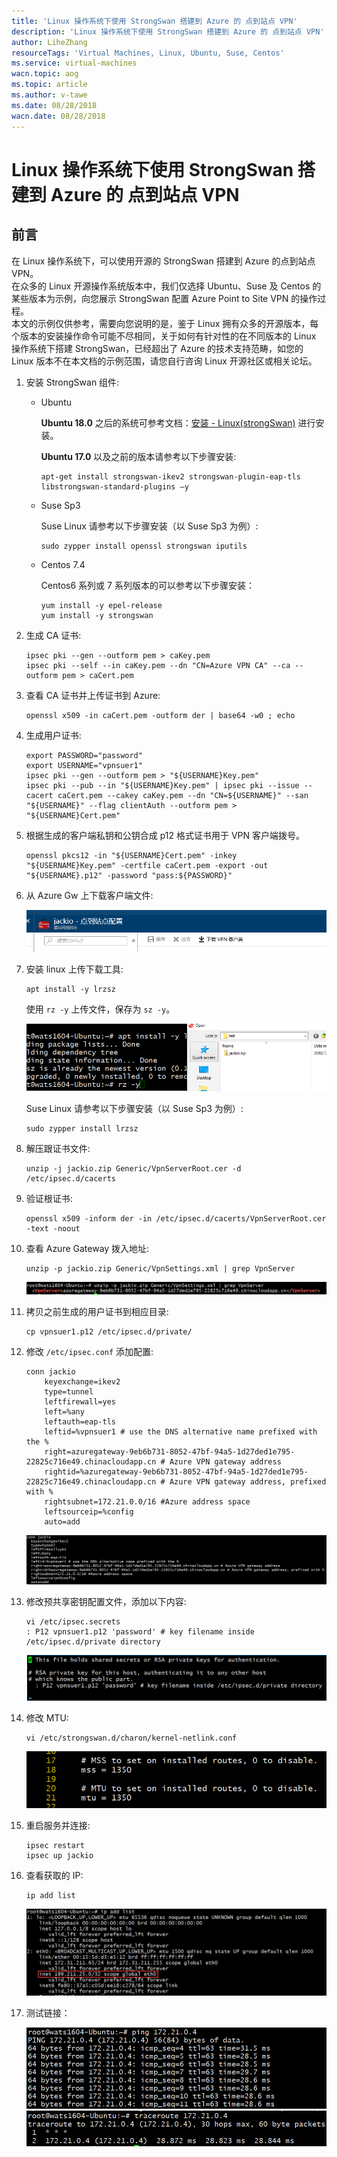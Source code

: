 ```yaml
---
title: 'Linux 操作系统下使用 StrongSwan 搭建到 Azure 的 点到站点 VPN'
description: 'Linux 操作系统下使用 StrongSwan 搭建到 Azure 的 点到站点 VPN'
author: LiheZhang
resourceTags: 'Virtual Machines, Linux, Ubuntu, Suse, Centos'
ms.service: virtual-machines
wacn.topic: aog
ms.topic: article
ms.author: v-tawe
ms.date: 08/28/2018
wacn.date: 08/28/2018
---
```


# Linux 操作系统下使用 StrongSwan 搭建到 Azure 的 点到站点 VPN

## 前言

在 Linux 操作系统下，可以使用开源的 StrongSwan 搭建到 Azure 的点到站点 VPN。<br>
在众多的 Linux 开源操作系统版本中，我们仅选择 Ubuntu、Suse 及 Centos 的某些版本为示例，向您展示 StrongSwan 配置 Azure Point to Site VPN 的操作过程。<br>
本文的示例仅供参考，需要向您说明的是，鉴于 Linux 拥有众多的开源版本，每个版本的安装操作命令可能不尽相同，关于如何有针对性的在不同版本的 Linux 操作系统下搭建 StrongSwan，已经超出了 Azure 的技术支持范畴，如您的 Linux 版本不在本文档的示例范围，请您自行咨询 Linux 开源社区或相关论坛。

1. 安装 StrongSwan 组件:

    - Ubuntu

        **Ubuntu 18.0** 之后的系统可参考文档：[安装 - Linux(strongSwan)](https://docs.azure.cn/zh-cn/vpn-gateway/point-to-site-vpn-client-configuration-azure-cert#installlinux) 进行安装。

        **Ubuntu 17.0** 以及之前的版本请参考以下步骤安装:

        ```shell
        apt-get install strongswan-ikev2 strongswan-plugin-eap-tls libstrongswan-standard-plugins –y
        ```

    - Suse Sp3

        Suse Linux 请参考以下步骤安装（以 Suse Sp3 为例）:

        ```shell
        sudo zypper install openssl strongswan iputils
        ```

    - Centos 7.4

        Centos6 系列或 7 系列版本的可以参考以下步骤安装：

        ```shell
        yum install -y epel-release
        yum install -y strongswan
        ```

2. 生成 CA 证书:

    ```shell
    ipsec pki --gen --outform pem > caKey.pem
    ipsec pki --self --in caKey.pem --dn "CN=Azure VPN CA" --ca --outform pem > caCert.pem
    ```

3. 查看 CA 证书并上传证书到 Azure:

    ```shell
    openssl x509 -in caCert.pem -outform der | base64 -w0 ; echo
    ```

4. 生成用户证书:

    ```shell
    export PASSWORD="password"
    export USERNAME="vpnsuer1"
    ipsec pki --gen --outform pem > "${USERNAME}Key.pem"
    ipsec pki --pub --in "${USERNAME}Key.pem" | ipsec pki --issue --cacert caCert.pem --cakey caKey.pem --dn "CN=${USERNAME}" --san "${USERNAME}" --flag clientAuth --outform pem > "${USERNAME}Cert.pem"
    ```

5. 根据生成的客户端私钥和公钥合成 p12 格式证书用于 VPN 客户端拨号。

    ```shell
    openssl pkcs12 -in "${USERNAME}Cert.pem" -inkey "${USERNAME}Key.pem" -certfile caCert.pem -export -out "${USERNAME}.p12" -password "pass:${PASSWORD}"
    ```

6. 从 Azure Gw 上下载客户端文件:

    ![01](media/aog-virtual-machines-linux-howto-create-p2s-vpn-using-strongswan/01.png)

7. 安装 linux 上传下载工具:

    ```shell
    apt install -y lrzsz
    ```

    使用 `rz -y` 上传文件，保存为 `sz -y`。

    ![02](media/aog-virtual-machines-linux-howto-create-p2s-vpn-using-strongswan/02.png)

    Suse Linux 请参考以下步骤安装（以 Suse Sp3 为例）:

    ```shell
    sudo zypper install lrzsz
    ```

8. 解压跟证书文件:

    ```shell
    unzip -j jackio.zip Generic/VpnServerRoot.cer -d /etc/ipsec.d/cacerts
    ```

9. 验证根证书:

    ```shell
    openssl x509 -inform der -in /etc/ipsec.d/cacerts/VpnServerRoot.cer -text -noout
    ```

10. 查看 Azure Gateway 拨入地址:

    ```shell
    unzip -p jackio.zip Generic/VpnSettings.xml | grep VpnServer
    ```

    ![03](media/aog-virtual-machines-linux-howto-create-p2s-vpn-using-strongswan/03.png)

11. 拷贝之前生成的用户证书到相应目录:

    ```shell
    cp vpnsuer1.p12 /etc/ipsec.d/private/
    ```

12. 修改 `/etc/ipsec.conf` 添加配置:

    ```shell
    conn jackio
        keyexchange=ikev2
        type=tunnel
        leftfirewall=yes
        left=%any
        leftauth=eap-tls
        leftid=%vpnsuer1 # use the DNS alternative name prefixed with the %
        right=azuregateway-9eb6b731-8052-47bf-94a5-1d27ded1e795-22825c716e49.chinacloudapp.cn # Azure VPN gateway address
        rightid=%azuregateway-9eb6b731-8052-47bf-94a5-1d27ded1e795-22825c716e49.chinacloudapp.cn # Azure VPN gateway address, prefixed with %
        rightsubnet=172.21.0.0/16 #Azure address space
        leftsourceip=%config
        auto=add
    ```

    ![04](media/aog-virtual-machines-linux-howto-create-p2s-vpn-using-strongswan/04.png)

13. 修改预共享密钥配置文件，添加以下内容:

    ```shell
    vi /etc/ipsec.secrets
    : P12 vpnsuer1.p12 'password' # key filename inside /etc/ipsec.d/private directory
    ```

    ![05](media/aog-virtual-machines-linux-howto-create-p2s-vpn-using-strongswan/05.png)

14. 修改 MTU:

    ```shell
    vi /etc/strongswan.d/charon/kernel-netlink.conf
    ```

    ![06](media/aog-virtual-machines-linux-howto-create-p2s-vpn-using-strongswan/06.png)

15. 重启服务并连接:

    ```shell
    ipsec restart
    ipsec up jackio
    ```

16. 查看获取的 IP:

    ```shell
    ip add list
    ```

    ![07](media/aog-virtual-machines-linux-howto-create-p2s-vpn-using-strongswan/07.png)

17. 测试链接：

    ![08](media/aog-virtual-machines-linux-howto-create-p2s-vpn-using-strongswan/08.png)
    ![09](media/aog-virtual-machines-linux-howto-create-p2s-vpn-using-strongswan/09.png)